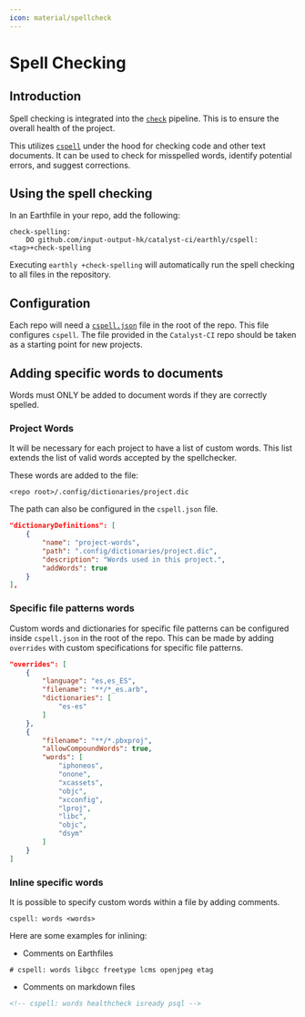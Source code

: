 ```yaml
---
icon: material/spellcheck
---
```


# Spell Checking

## Introduction

Spell checking is integrated into the [`check`](https://input-output-hk.github.io/catalyst-ci/onboarding/#pipeline) pipeline.
This is to ensure the overall health of the project.

This utilizes [`cspell`](cspell.org) under the hood for checking code and other text documents.
It can be used to check for misspelled words, identify potential errors, and suggest corrections.

## Using the spell checking

In an Earthfile in your repo, add the following:

```earthfile
check-spelling:
    DO github.com/input-output-hk/catalyst-ci/earthly/cspell:<tag>+check-spelling
```

Executing `earthly +check-spelling` will automatically run the spell checking to all files in the repository.

## Configuration

Each repo will need a [`cspell.json`](http://cspell.org/configuration/) file in the root of the repo.
This file configures `cspell`.
The file provided in the `Catalyst-CI` repo should be taken as a starting point
for new projects.

## Adding specific words to documents

Words must ONLY be added to document words if they are correctly spelled.

### Project Words

It will be necessary for each project to have a list of custom words.
This list extends the list of valid words accepted by the spellchecker.

These words are added to the file:

```path
<repo root>/.config/dictionaries/project.dic
```

The path can also be configured in the `cspell.json` file.

```json
"dictionaryDefinitions": [
    {
        "name": "project-words",
        "path": ".config/dictionaries/project.dic",
        "description": "Words used in this project.",
        "addWords": true
    }
],
```

### Specific file patterns words

Custom words and dictionaries for specific file patterns can be configured inside `cspell.json` in the root of the repo.
This can be made by adding `overrides` with custom specifications for specific file patterns.

<!-- cspell: disable -->
```json
"overrides": [
    {
        "language": "es,es_ES",
        "filename": "**/*_es.arb",
        "dictionaries": [
            "es-es"
        ]
    },
    {
        "filename": "**/*.pbxproj",
        "allowCompoundWords": true,
        "words": [
            "iphoneos",
            "onone",
            "xcassets",
            "objc",
            "xcconfig",
            "lproj",
            "libc",
            "objc",
            "dsym"
        ]
    }
]
```
<!-- cspell: enable -->

### Inline specific words

It is possible to specify custom words within a file by adding comments.

```text
cspell: words <words>
```

Here are some examples for inlining:

* Comments on Earthfiles

```earthly
# cspell: words libgcc freetype lcms openjpeg etag 
```

* Comments on markdown files

```md
<!-- cspell: words healthcheck isready psql --> 
```
